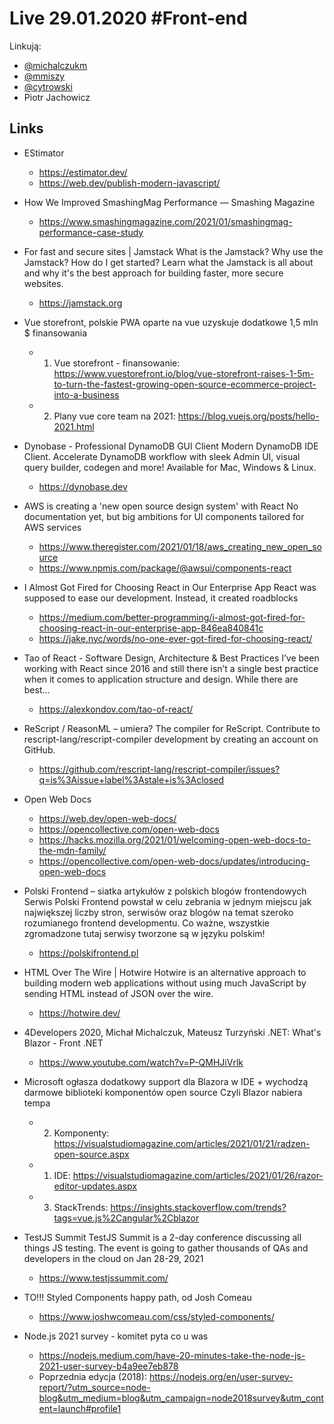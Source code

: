 # Live 29.01.2020 #Front-end

Linkują:
* [@michalczukm](https://twitter.com/michalczukm)
* [@mmiszy](https://twitter.com/mmiszy)
* [@cytrowski](https://twitter.com/cytrowski)
* Piotr Jachowicz


## Links

* EStimator
  * https://estimator.dev/
  * https://web.dev/publish-modern-javascript/
* How We Improved SmashingMag Performance — Smashing Magazine
  * https://www.smashingmagazine.com/2021/01/smashingmag-performance-case-study
* For fast and secure sites | Jamstack
  What is the Jamstack? Why use the Jamstack? How do I get started? Learn what the Jamstack is all about and why it's the best approach for building faster, more secure websites.

  * https://jamstack.org
* Vue storefront, polskie PWA oparte na vue uzyskuje dodatkowe 1,5 mln $ finansowania
  * 1. Vue storefront - finansowanie: https://www.vuestorefront.io/blog/vue-storefront-raises-1-5m-to-turn-the-fastest-growing-open-source-ecommerce-project-into-a-business
  * 2. Plany vue core team na 2021: https://blog.vuejs.org/posts/hello-2021.html
* Dynobase - Professional DynamoDB GUI Client
  Modern DynamoDB IDE Client. Accelerate DynamoDB workflow with sleek Admin UI, visual query builder, codegen and more! Available for Mac, Windows & Linux.

  * https://dynobase.dev
* AWS is creating a 'new open source design system' with React
  No documentation yet, but big ambitions for UI components tailored for AWS services

  * https://www.theregister.com/2021/01/18/aws_creating_new_open_source
  * https://www.npmjs.com/package/@awsui/components-react
* I Almost Got Fired for Choosing React in Our Enterprise App
  React was supposed to ease our development. Instead, it created roadblocks

  * https://medium.com/better-programming/i-almost-got-fired-for-choosing-react-in-our-enterprise-app-846ea840841c
  * https://jake.nyc/words/no-one-ever-got-fired-for-choosing-react/
* Tao of React - Software Design, Architecture & Best Practices
  I’ve been working with React since 2016 and still there isn’t a single best practice when it comes to application structure and design. While there are best…

  * https://alexkondov.com/tao-of-react/
* ReScript / ReasonML – umiera?
  The compiler for ReScript. Contribute to rescript-lang/rescript-compiler development by creating an account on GitHub.

  * https://github.com/rescript-lang/rescript-compiler/issues?q=is%3Aissue+label%3Astale+is%3Aclosed
* Open Web Docs
  * https://web.dev/open-web-docs/
  * https://opencollective.com/open-web-docs
  * https://hacks.mozilla.org/2021/01/welcoming-open-web-docs-to-the-mdn-family/
  * https://opencollective.com/open-web-docs/updates/introducing-open-web-docs
* Polski Frontend – siatka artykułów z polskich blogów frontendowych
  Serwis Polski Frontend powstał w celu zebrania w jednym miejscu jak największej liczby stron, serwisów oraz blogów na temat szeroko rozumianego frontend developmentu. Co ważne, wszystkie zgromadzone tutaj serwisy tworzone są w języku polskim!

  * https://polskifrontend.pl
* HTML Over The Wire | Hotwire
  Hotwire is an alternative approach to building modern web applications without using much JavaScript by sending HTML instead of JSON over the wire.

  * https://hotwire.dev/
* 4Developers 2020, Michał Michalczuk, Mateusz Turzyński .NET: What's Blazor - Front .NET
  * https://www.youtube.com/watch?v=P-QMHJiVrlk
* Microsoft ogłasza dodatkowy support dla Blazora w IDE + wychodzą darmowe biblioteki komponentów open source
  Czyli Blazor nabiera tempa

  * 2. Komponenty: https://visualstudiomagazine.com/articles/2021/01/21/radzen-open-source.aspx
  * 1. IDE: https://visualstudiomagazine.com/articles/2021/01/26/razor-editor-updates.aspx
  * 3. StackTrends: https://insights.stackoverflow.com/trends?tags=vue.js%2Cangular%2Cblazor
* TestJS Summit
  TestJS Summit is a 2-day conference discussing all things JS testing. The event is going to gather thousands of QAs and developers in the cloud on Jan 28-29, 2021

  * https://www.testjssummit.com/
* TO!!! Styled Components happy path, od Josh Comeau
  * https://www.joshwcomeau.com/css/styled-components/
* Node.js 2021 survey - komitet pyta co u was
  * https://nodejs.medium.com/have-20-minutes-take-the-node-js-2021-user-survey-b4a9ee7eb878
  * Poprzednia edycja (2018): https://nodejs.org/en/user-survey-report/?utm_source=node-blog&utm_medium=blog&utm_campaign=node2018survey&utm_content=launch#profile1